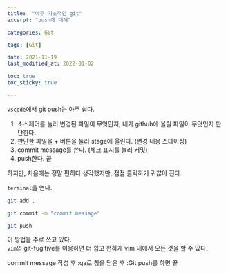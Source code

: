 ```yaml
---
title:  "아주 기초적인 git"
excerpt: "push에 대해"

categories: Git

tags: [Git]

date: 2021-11-19
last_modified_at: 2022-01-02

toc: true
toc_sticky: true

---
```


`vscode`에서 git push는 아주 쉽다.  

1. 소스제어를 눌러 변경된 파일이 무엇인지, 내가 github에 올릴 파일이 무엇인지 판단한다.
2. 판단한 파일을 + 버튼을 눌러 stage에 올린다. (변경 내용 스테이징)
3. commit message를 쓴다. (체크 표시를 눌러 커밋)
4. push한다. 끝

하지만, 처음에는 정말 편하다 생각했지만, 점점 클릭하기 귀찮아 진다.  

`terminal`을 연다.  

```zsh
git add .

git commit -m "commit message"

git push
```

이 방법을 주로 쓰고 있다.  
`vim`의 git-fugitive를 이용하면 더 쉽고 편하게 vim 내에서 모든 것을 할 수 있다.

commit message 작성 후 :qa로 창을 닫은 후 :Git push를 하면 끝  
